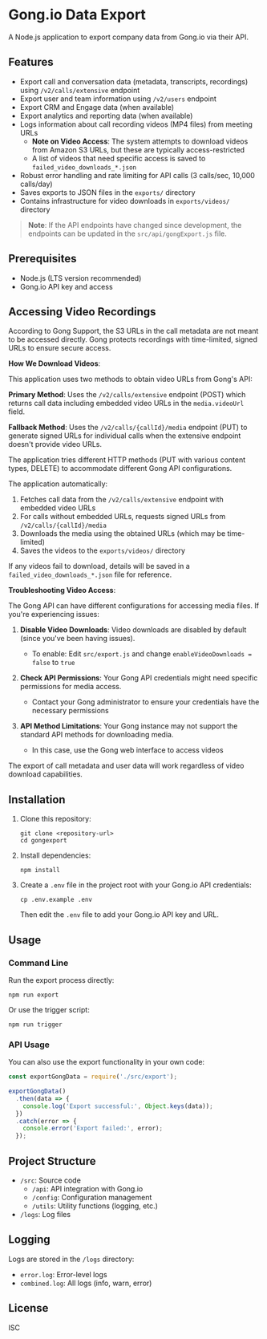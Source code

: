 # Gong.io Data Export

A Node.js application to export company data from Gong.io via their API.

## Features

- Export call and conversation data (metadata, transcripts, recordings) using `/v2/calls/extensive` endpoint
- Export user and team information using `/v2/users` endpoint
- Export CRM and Engage data (when available)
- Export analytics and reporting data (when available)
- Logs information about call recording videos (MP4 files) from meeting URLs
  - **Note on Video Access**: The system attempts to download videos from Amazon S3 URLs, but these are typically access-restricted
  - A list of videos that need specific access is saved to `failed_video_downloads_*.json`
- Robust error handling and rate limiting for API calls (3 calls/sec, 10,000 calls/day)
- Saves exports to JSON files in the `exports/` directory
- Contains infrastructure for video downloads in `exports/videos/` directory

> **Note**: If the API endpoints have changed since development, the endpoints can be updated in the `src/api/gongExport.js` file.

## Prerequisites

- Node.js (LTS version recommended)
- Gong.io API key and access

## Accessing Video Recordings

According to Gong Support, the S3 URLs in the call metadata are not meant to be accessed directly. Gong protects recordings with time-limited, signed URLs to ensure secure access.

**How We Download Videos**:

This application uses two methods to obtain video URLs from Gong's API:

**Primary Method**: Uses the `/v2/calls/extensive` endpoint (POST) which returns call data including embedded video URLs in the `media.videoUrl` field.

**Fallback Method**: Uses the `/v2/calls/{callId}/media` endpoint (PUT) to generate signed URLs for individual calls when the extensive endpoint doesn't provide video URLs.

The application tries different HTTP methods (PUT with various content types, DELETE) to accommodate different Gong API configurations.

The application automatically:

1. Fetches call data from the `/v2/calls/extensive` endpoint with embedded video URLs
2. For calls without embedded URLs, requests signed URLs from `/v2/calls/{callId}/media`
3. Downloads the media using the obtained URLs (which may be time-limited)
4. Saves the videos to the `exports/videos/` directory

If any videos fail to download, details will be saved in a `failed_video_downloads_*.json` file for reference.

**Troubleshooting Video Access**: 

The Gong API can have different configurations for accessing media files. If you're experiencing issues:

1. **Disable Video Downloads**: Video downloads are disabled by default (since you've been having issues).
   - To enable: Edit `src/export.js` and change `enableVideoDownloads = false` to `true`

2. **Check API Permissions**: Your Gong API credentials might need specific permissions for media access.
   - Contact your Gong administrator to ensure your credentials have the necessary permissions

3. **API Method Limitations**: Your Gong instance may not support the standard API methods for downloading media.
   - In this case, use the Gong web interface to access videos

The export of call metadata and user data will work regardless of video download capabilities.

## Installation

1. Clone this repository:
   ```
   git clone <repository-url>
   cd gongexport
   ```

2. Install dependencies:
   ```
   npm install
   ```

3. Create a `.env` file in the project root with your Gong.io API credentials:
   ```
   cp .env.example .env
   ```
   Then edit the `.env` file to add your Gong.io API key and URL.

## Usage

### Command Line

Run the export process directly:

```
npm run export
```

Or use the trigger script:

```
npm run trigger
```

### API Usage

You can also use the export functionality in your own code:

```javascript
const exportGongData = require('./src/export');

exportGongData()
  .then(data => {
    console.log('Export successful:', Object.keys(data));
  })
  .catch(error => {
    console.error('Export failed:', error);
  });
```

## Project Structure

- `/src`: Source code
  - `/api`: API integration with Gong.io
  - `/config`: Configuration management
  - `/utils`: Utility functions (logging, etc.)
- `/logs`: Log files

## Logging

Logs are stored in the `/logs` directory:
- `error.log`: Error-level logs
- `combined.log`: All logs (info, warn, error)

## License

ISC

